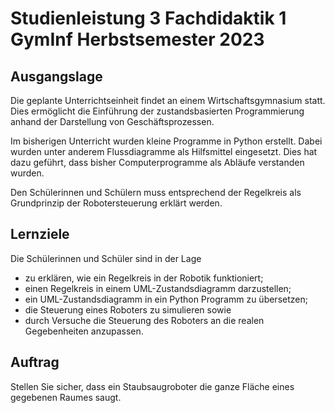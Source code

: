 # Studienleistung 3 Fachdidaktik 1 GymInf Herbstsemester 2023

## Ausgangslage

Die geplante Unterrichtseinheit findet an einem Wirtschaftsgymnasium
statt. Dies ermöglicht die Einführung der zustandsbasierten
Programmierung anhand der Darstellung von Geschäftsprozessen.

Im bisherigen Unterricht wurden kleine Programme in Python erstellt.
Dabei wurden unter anderem Flussdiagramme als Hilfsmittel eingesetzt.
Dies hat dazu geführt, dass bisher Computerprogramme als Abläufe
verstanden wurden.


Den Schülerinnen und Schülern muss entsprechend der Regelkreis als
Grundprinzip der Robotersteuerung erklärt werden.

## Lernziele

Die Schülerinnen und Schüler sind in der Lage

- zu erklären, wie ein Regelkreis in der Robotik funktioniert;
- einen Regelkreis in einem UML-Zustandsdiagramm darzustellen;
- ein UML-Zustandsdiagramm in ein Python Programm zu übersetzen;
- die Steuerung eines Roboters zu simulieren sowie
- durch Versuche die Steuerung des Roboters an die realen Gegebenheiten
  anzupassen.


## Auftrag

Stellen Sie sicher, dass ein Staubsaugroboter die ganze Fläche eines
gegebenen Raumes saugt.